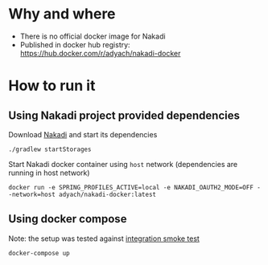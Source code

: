 # Why and where
- There is no official docker image for Nakadi
- Published in docker hub registry: https://hub.docker.com/r/adyach/nakadi-docker

# How to run it
## Using Nakadi project provided dependencies
Download [Nakadi](https://github.com/zalando/nakadi/releases) and start its dependencies
```
./gradlew startStorages
```
Start Nakadi docker container using `host` network (dependencies are running in host network)
```
docker run -e SPRING_PROFILES_ACTIVE=local -e NAKADI_OAUTH2_MODE=OFF --network=host adyach/nakadi-docker:latest
```
## Using docker compose
Note: the setup was tested against [integration smoke test](https://github.com/zalando/nakadi/blob/167c0c1206b83128f5ec16b5808d54ec20c75c82/src/acceptance-test/java/org/zalando/nakadi/webservice/UserJourneyAT.java)
```
docker-compose up
```
